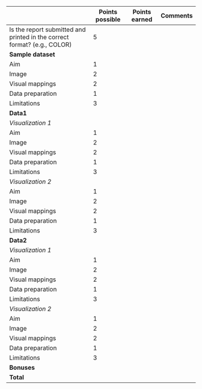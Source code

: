 | |**Points possible**|**Points earned**|**Comments**
-----|-----|-----|-----
Is the report submitted and printed in the correct format? (e.g., COLOR)|5| | 
**Sample dataset**| | | 
Aim|1| | 
Image|2| | 
Visual mappings|2| | 
Data preparation|1| | 
Limitations|3| |
**Data1**| | |
*Visualization 1*| | |
Aim|1| | 
Image|2| | 
Visual mappings|2| | 
Data preparation|1| | 
Limitations|3| |
*Visualization 2*| | |
Aim|1| | 
Image|2| | 
Visual mappings|2| | 
Data preparation|1| | 
Limitations|3| |
**Data2**| | |
*Visualization 1*| | |
Aim|1| | 
Image|2| | 
Visual mappings|2| | 
Data preparation|1| | 
Limitations|3| |
*Visualization 2*| | |
Aim|1| | 
Image|2| | 
Visual mappings|2| | 
Data preparation|1| | 
Limitations|3| |
**Bonuses**| | | 
**Total**| | | 
